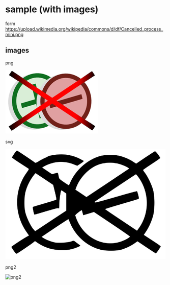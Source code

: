 # sample (with images)

form https://upload.wikimedia.org/wikipedia/commons/d/df/Cancelled_process_mini.png

## images

png

![png](./Cancelled_process_mini.png)


svg

![svg](./Cancelled_process_mini.svg)

png2

![png2](  ./Cancelled_process_mini2.png  )
